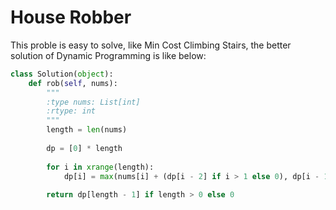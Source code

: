 # House Robber
This proble is easy to solve, like Min Cost Climbing Stairs, the better solution of Dynamic Programming is like below:
```python
class Solution(object):
    def rob(self, nums):
        """
        :type nums: List[int]
        :rtype: int
        """
        length = len(nums)
        
        dp = [0] * length
        
        for i in xrange(length):
            dp[i] = max(nums[i] + (dp[i - 2] if i > 1 else 0), dp[i - 1] if i > 0 else 0)
            
        return dp[length - 1] if length > 0 else 0
```